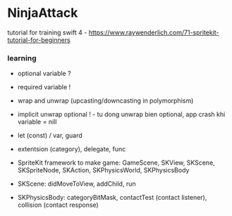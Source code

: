 # NinjaAttack

tutorial for training swift 4 - https://www.raywenderlich.com/71-spritekit-tutorial-for-beginners

### learning

* optional variable ?

* required variable !

* wrap and unwrap (upcasting/downcasting in polymorphism)

* implicit unwrap optional ! - tu dong unwrap bien optional, app crash khi variable = nill

* let (const) / var, guard

* extentsion (category), delegate, func

* SpriteKit framework to make game: GameScene, SKView, SKScene, SKSpriteNode, SKAction, SKPhysicsWorld, SKPhysicsBody

* SKScene: didMoveToView, addChild, run

* SKPhysicsBody: categoryBitMask, contactTest (contact listener), collision (contact response)

